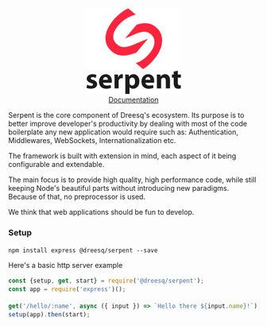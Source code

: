<p align="center"> 
  <img src="docs/res/logo.png" width="191">
  <br />
  <a href="https://dreesq.github.io/serpent">Documentation</a>
</p>

Serpent is the core component of Dreesq's ecosystem. Its purpose is to better improve developer's productivity by dealing with most of the code boilerplate any new application would require such as: Authentication, Middlewares, WebSockets, Internationalization etc.

The framework is built with extension in mind, each aspect of it being configurable and extendable.

The main focus is to provide high quality, high performance code, while still keeping Node's beautiful parts without introducing new paradigms. Because of that, no preprocessor is used.
 
We think that web applications should be fun to develop.

### Setup

`npm install express @dreesq/serpent --save`

Here's a basic http server example

```js
const {setup, get, start} = require('@dreesq/serpent');
const app = require('express')();

get('/hello/:name', async ({ input }) => `Hello there ${input.name}!`);
setup(app).then(start);
```
